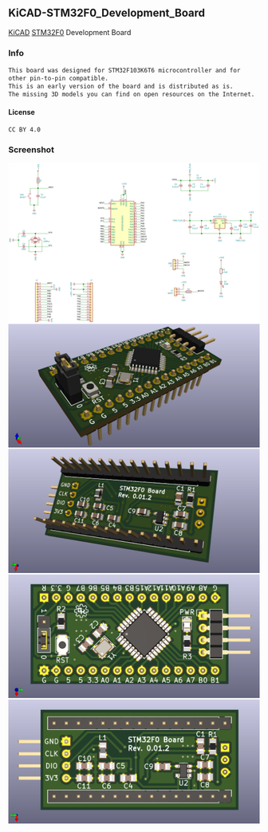 ## KiCAD-STM32F0_Development_Board

[KiCAD](http://kicad-pcb.org/) [STM32F0](http://www.st.com/en/microcontrollers/stm32f0-series.html?querycriteria=productId=SS1574) Development Board

### Info
```
This board was designed for STM32F103K6T6 microcontroller and for other pin-to-pin compatible.
This is an early version of the board and is distributed as is.
The missing 3D models you can find on open resources on the Internet.
```

#### License
```
CC BY 4.0
```

### Screenshot
![Alt text](/schematic.png?raw=true "Schematic")
![Alt text](/top3d.png?raw=true "Top 3D")
![Alt text](/bottom3d.png?raw=true "Bottom 3D")
![Alt text](/top.png?raw=true "Top")
![Alt text](/bottom.png?raw=true "Bottom")
